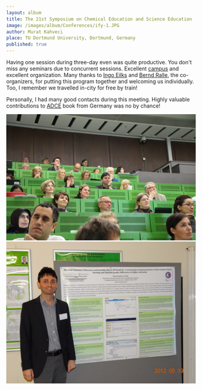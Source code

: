 ```yaml
---
layout: album
title: The 21st Symposium on Chemical Education and Science Education
image: /images/album/Conferences/ify-1.JPG
author: Murat Kahveci
place: TU Dortmund University, Dortmund, Germany
published: true
---
```

Having one session during three-day even was quite productive. You don't miss any seminars due to concurrent sessions. Excellent [campus](https://www.tu-dortmund.de/en/) and excellent organization. Many thanks to [Ingo Eilks](http://www.chemiedidaktik.uni-bremen.de/mitarbeiter_eng.php?id=89) and [Bernd Ralle](https://ccb.tu-dortmund.de/en/professorships/dc/ralle/), the co-organizers, for putting this program together and welcoming us individually. Too, I remember we travelled in-city for free by train! 

Personally, I had many good contacts during this meeting. Highly valuable contributions to [ADCE](/yfg) book from Germany was no by chance!

<img class=" border shadow" src="/images/album/Conferences/ify-2.jpg">

<img class=" border shadow" src="/images/album/Conferences/ify-3.jpg">
